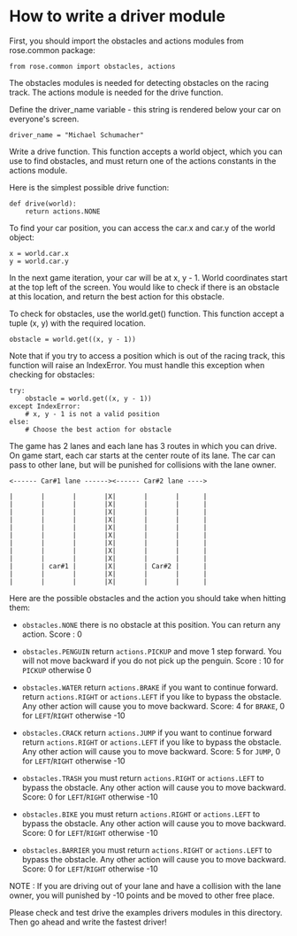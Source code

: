 How to write a driver module
============================

First, you should import the obstacles and actions modules from rose.common
package:

    from rose.common import obstacles, actions

The obstacles modules is needed for detecting obstacles on the racing track.
The actions module is needed for the drive function.

Define the driver_name variable - this string is rendered below your car on
everyone's screen.

    driver_name = "Michael Schumacher"

Write a drive function. This function accepts a world object, which you can use
to find obstacles, and must return one of the actions constants in the actions
module.

Here is the simplest possible drive function:

    def drive(world):
        return actions.NONE

To find your car position, you can access the car.x and car.y of the world
object:

    x = world.car.x
    y = world.car.y

In the next game iteration, your car will be at x, y - 1. World coordinates
start at the top left of the screen. You would like to check if there is an
obstacle at this location, and return the best action for this obstacle.

To check for obstacles, use the world.get() function. This function
accept a tuple (x, y) with the required location.

    obstacle = world.get((x, y - 1))

Note that if you try to access a position which is out of the racing track,
this function will raise an IndexError. You must handle this exception when
checking for obstacles:

    try:
        obstacle = world.get((x, y - 1))
    except IndexError:
        # x, y - 1 is not a valid position
    else:
        # Choose the best action for obstacle

The game has 2 lanes and each lane has 3 routes in which you can drive.
On game start, each car starts at the center route of its lane.
The car can pass to other lane, but will be punished for collisions
with the lane owner.

    <------ Car#1 lane ------><------ Car#2 lane ---->

    |       |       |       |X|       |       |      |
    |       |       |       |X|       |       |      |
    |       |       |       |X|       |       |      |
    |       |       |       |X|       |       |      |
    |       |       |       |X|       |       |      |
    |       |       |       |X|       |       |      |
    |       |       |       |X|       |       |      |
    |       |       |       |X|       |       |      |
    |       |       |       |X|       |       |      |
    |       | car#1 |       |X|       | Car#2 |      |
    |       |       |       |X|       |       |      |
    |       |       |       |X|       |       |      |

Here are the possible obstacles and the action you should take when hitting
them:

* `obstacles.NONE`      there is no obstacle at this position. You can return any
                        action.
                        Score : 0

* `obstacles.PENGUIN`   return `actions.PICKUP` and move 1 step forward. You will
                        not move backward if you do not pick up the penguin.
                        Score : 10 for `PICKUP` otherwise 0

* `obstacles.WATER`     return `actions.BRAKE` if you want to continue forward.
                        return `actions.RIGHT` or `actions.LEFT` if you like to
                        bypass the obstacle. Any other action will cause you to
                        move backward.
                        Score: 4 for `BRAKE`, 0 for `LEFT`/`RIGHT` otherwise -10

* `obstacles.CRACK`     return `actions.JUMP` if you want to continue forward
                        return `actions.RIGHT` or `actions.LEFT` if you like to
                        bypass the obstacle. Any other action will cause you to
                        move backward.
                        Score: 5 for `JUMP`, 0 for `LEFT`/`RIGHT` otherwise -10

* `obstacles.TRASH`     you must return `actions.RIGHT` or `actions.LEFT` to bypass
                        the obstacle. Any other action will cause you to
                        move backward.
                        Score: 0 for `LEFT`/`RIGHT` otherwise -10

* `obstacles.BIKE`      you must return `actions.RIGHT` or `actions.LEFT` to bypass
                        the obstacle. Any other action will cause you to
                        move backward.
                        Score: 0 for `LEFT`/`RIGHT` otherwise -10

* `obstacles.BARRIER`   you must return `actions.RIGHT` or `actions.LEFT` to bypass
                        the obstacle. Any other action will cause you to
                        move backward.
                        Score: 0 for `LEFT`/`RIGHT` otherwise -10

NOTE : If you are driving out of your lane and have a collision with the lane
       owner, you will punished by -10 points and be moved to other free place.


Please check and test drive the examples drivers modules in this directory.
Then go ahead and write the fastest driver!
